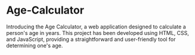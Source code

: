 # Age-Calculator
Introducing the Age Calculator, a web application designed to calculate a person's age in years. This project has been developed using HTML, CSS, and JavaScript, providing a straightforward and user-friendly tool for determining one's age.
